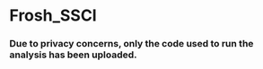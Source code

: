 # Frosh_SSCI
### Due to privacy concerns, only the code used to run the analysis has been uploaded.
